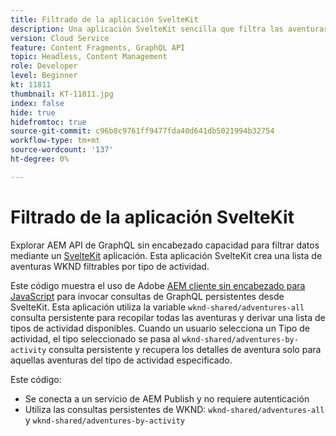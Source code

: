 ```yaml
---
title: Filtrado de la aplicación SvelteKit
description: Una aplicación SvelteKit sencilla que filtra las aventuras de WKND modeladas con fragmentos de contenido.
version: Cloud Service
feature: Content Fragments, GraphQL API
topic: Headless, Content Management
role: Developer
level: Beginner
kt: 11811
thumbnail: KT-11811.jpg
index: false
hide: true
hidefromtoc: true
source-git-commit: c96b8c9761ff9477fda40d641db5021994b32754
workflow-type: tm+mt
source-wordcount: '137'
ht-degree: 0%

---
```



# Filtrado de la aplicación SvelteKit

Explorar AEM API de GraphQL sin encabezado capacidad para filtrar datos mediante un [SvelteKit](https://kit.svelte.dev/) aplicación. Esta aplicación SvelteKit crea una lista de aventuras WKND filtrables por tipo de actividad.

Este código muestra el uso de Adobe [AEM cliente sin encabezado para JavaScript](https://github.com/adobe/aem-headless-client-js/blob/main/api-reference.md) para invocar consultas de GraphQL persistentes desde SvelteKit. Esta aplicación utiliza la variable `wknd-shared/adventures-all` consulta persistente para recopilar todas las aventuras y derivar una lista de tipos de actividad disponibles. Cuando un usuario selecciona un Tipo de actividad, el tipo seleccionado se pasa al `wknd-shared/adventures-by-activity` consulta persistente y recupera los detalles de aventura solo para aquellas aventuras del tipo de actividad especificado.

Este código:

+ Se conecta a un servicio de AEM Publish y no requiere autenticación
+ Utiliza las consultas persistentes de WKND: `wknd-shared/adventures-all` y `wknd-shared/adventures-by-activity`
